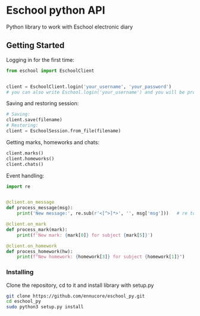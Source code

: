 # Eschool python API

Python library to work with Eschool electronic diary

## Getting Started

Logging in for the first time:

```python
from eschool import EschoolClient


client = EschoolClient.login('your_username', 'your_password')
# you can also write Eschool.login('your_username') and you will be prompted for your password
```

Saving and restoring session:
```python
# Saving:
client.save(filename)
# Restoring:
client = EschoolSession.from_file(filename)
```

Getting marks, homeworks and chats:
```python
client.marks()
client.homeworks()
client.chats()
```
Event handling:
```python
import re


@client.on_message
def process_message(msg):
    print('New message:', re.sub(r'<[^>]*>', '', msg['msg']))   # re to remove markup from message

@client.on_mark
def process_mark(mark):
    print(f'New mark: {mark[0]} for subject {mark[5]}')

@client.on_homework
def process_homework(hw):
    print(f"New homework: {homework[3]} for subject {homework[1]}")
```

### Installing

Clone the repository, cd to it and install library with setup.py

```bash
git clone https://github.com/ennucore/eschool_py.git
cd eschool_py
sudo python3 setup.py install
```